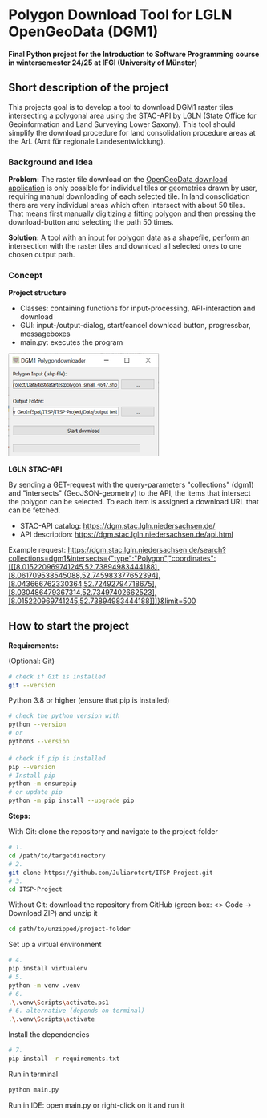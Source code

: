 # Polygon Download Tool for LGLN OpenGeoData (DGM1)
**Final Python project for the Introduction to Software Programming course in wintersemester 24/25 at IFGI (University of Münster)**

## Short description of the project
This projects goal is to develop a tool to download DGM1 raster tiles intersecting a polygonal area using the STAC-API by LGLN (State Office for Geoinformation and Land Surveying Lower Saxony). This tool should simplify the download procedure for land consolidation procedure areas at the ArL (Amt für regionale Landesentwicklung).
  
### Background and Idea
**Problem:** The raster tile download on the [OpenGeoData download application](https://ni-lgln-opengeodata.hub.arcgis.com/) is only possible for individual tiles or geometries drawn by user, requiring manual downloading of each selected tile. In land consolidation there are very individual areas which often intersect with about 50 tiles. That means first manually digitizing a fitting polygon and then pressing the download-button and selecting the path 50 times.

**Solution:** A tool with an input for polygon data as a shapefile, perform an intersection with the raster tiles and download all selected ones to one chosen output path.

### Concept
**Project structure**
- Classes: containing functions for input-processing, API-interaction and download
- GUI: input-/output-dialog, start/cancel download button, progressbar, messageboxes
- main.py: executes the program

<img src="Media/GUI.png" width="300">

**LGLN STAC-API**

By sending a GET-request with the query-parameters "collections" (dgm1) and "intersects" (GeoJSON-geometry) to the API, the items that intersect the polygon can be selected. To each item is assigned a download URL that can be fetched. 
- STAC-API catalog: https://dgm.stac.lgln.niedersachsen.de/
- API description: https://dgm.stac.lgln.niedersachsen.de/api.html

Example request: https://dgm.stac.lgln.niedersachsen.de/search?collections=dgm1&intersects={"type":"Polygon","coordinates":[[[8.015220969741245,52.73894983444188],[8.061709538545088,52.745983377652394],[8.043666762330364,52.72492794718675],[8.030486479367314,52.73497402662523],[8.015220969741245,52.73894983444188]]]}&limit=500


## How to start the project
**Requirements:**

(Optional: Git)
```bash
# check if Git is installed
git --version
```

Python 3.8 or higher (ensure that pip is installed)
```bash
# check the python version with 
python --version
# or
python3 --version

# check if pip is installed
pip --version
# Install pip
python -m ensurepip
# or update pip
python -m pip install --upgrade pip
```
**Steps:**

With Git: clone the repository and navigate to the project-folder
```bash
# 1.
cd /path/to/targetdirectory 
# 2. 
git clone https://github.com/Juliarotert/ITSP-Project.git
# 3.
cd ITSP-Project
```
Without Git: download the repository from GitHub (green box: <> Code -> Download ZIP) and unzip it
```bash
cd path/to/unzipped/project-folder
```
Set up a virtual environment
```bash
# 4.
pip install virtualenv
# 5. 
python -m venv .venv  
# 6.
.\.venv\Scripts\activate.ps1  
# 6. alternative (depends on terminal)
.\.venv\Scripts\activate
```
Install the dependencies
```bash
# 7.
pip install -r requirements.txt
```
Run in terminal
```bash
python main.py
```
Run in IDE: open main.py or right-click on it and run it